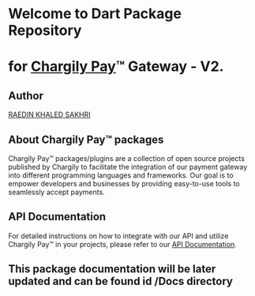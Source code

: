# Welcome to Dart Package Repository
# for [Chargily Pay](https://chargily.com/business/pay "Chargily Pay")™ Gateway - V2.

## Author
[RAEDIN KHALED SAKHRI](https://www.linkedin.com/in/raedin-khaled-sakhri-167850232/)


## About Chargily Pay™ packages

Chargily Pay™ packages/plugins are a collection of open source projects published by Chargily to facilitate the integration of our payment gateway into different programming languages and frameworks. Our goal is to empower developers and businesses by providing easy-to-use tools to seamlessly accept payments.

## API Documentation

For detailed instructions on how to integrate with our API and utilize Chargily Pay™ in your projects, please refer to our [API Documentation](https://dev.chargily.com/pay-v2/introduction). 

## This package documentation will be later updated and can be found id /Docs directory
